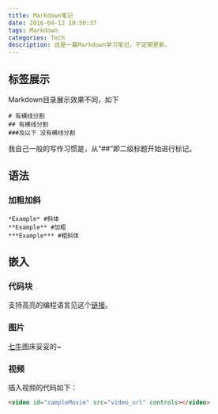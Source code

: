 ```yaml
---
title: Markdown笔记
date: 2016-04-12 10:50:37
tags: Markdown
categories: Tech
description: 这是一篇Markdown学习笔记，不定期更新。
---
```

## 标签展示
  Markdown目录展示效果不同，如下
  ```
  # 有横线分割
  ## 有横线分割
  ###及以下 没有横线分割 
  ```
  我自己一般的写作习惯是，从“##”即二级标题开始进行标记。

## 语法
### 加粗加斜
  ```
  *Example* #斜体
  **Example** #加粗
  ***Example*** #粗斜体
  ```

## 嵌入
### 代码块
  支持高亮的编程语言见这个[链接](http://highlightjs.readthedocs.org/en/latest/css-classes-reference.html)。


### 图片
  [七牛](http://qiuniu.com)图床妥妥的~

### 视频
  插入视频的代码如下：
  ``` html
  <video id="sampleMovie" src="video_url" controls></video>
  ```